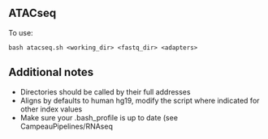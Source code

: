 ## ATACseq
To use: 
```
bash atacseq.sh <working_dir> <fastq_dir> <adapters>
```
## Additional notes

- Directories should be called by their full addresses
- Aligns by defaults to human hg19, modify the script where indicated for other index values
- Make sure your .bash_profile is up to date (see CampeauPipelines/RNAseq
